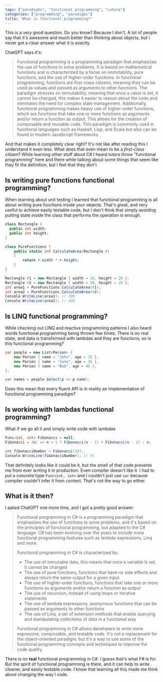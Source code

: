 ```yaml
---
tags: ["paradigms", "functional programming", "csharp"]
categories: ["programming", "paradigms"]
title: "What is functional programming?"
---
```


This is a very good question. Do you know? Because I don't. A lot of people say that it's awesome and much better than thinking about objects, but I never got a clear answer what it is exactly.

ChatGPT says it's:

> Functional programming is a programming paradigm that emphasizes the use of functions to solve problems. It is based on mathematical functions and is characterized by a focus on immutability, pure functions, and the use of higher-order functions. In functional programming, functions are first-class citizens, meaning they can be used as values and passed as arguments to other functions. The paradigm stresses on immutability, meaning that once a value is set, it cannot be changed, this makes it easier to reason about the code and eliminates the need for complex state management. Additionally, functional programming makes heavy use of higher-order functions, which are functions that take one or more functions as arguments and/or return a function as output. This allows for the creation of composable and reusable code. This paradigm is commonly used in functional languages such as Haskell, Lisp, and Scala but also can be found in modern JavaScript frameworks.

And that makes it completely clear right? It's not like after reading this I understand it even less. What does that even mean to be a _first-class citizen_? While learning other stuff about C# I heard tutors throw "functional programming" here and there while talking about some things that seem like they fit the definition, but I feel that they don't

## Is writing pure functions functional programming?

When learning about unit testing I learned that functional programming is all about writing pure functions inside your objects. That's great, and very useful to achieve easily testable code, but I don't think that simply avoiding putting state inside the class that performs the operation is enough.

```csharp
class Rectangle {
  public int width;
  public int height;
}

class PureFunctions {
    public static int CalculateArea(Rectangle r)
    {
        return r.width * r.height;
    }
}

Rectangle r1 = new Rectangle { width = 10, height = 20 };
Rectangle r2 = new Rectangle { width = 20, height = 20 };
int area1 = PureFunctions.CalculateArea(r1);
int area2 = PureFunctions.CalculateArea(r2);
Console.WriteLine(area1); // 200
Console.WriteLine(area2); // 400
```

## Is LINQ functional programming?

While checking out LINQ and reactive programming patterns I also heard words functional programming being thrown few times. There is no real state, and data is transformed with lambdas and they are functions, so is this functional programming?

```csharp
var people = new List<Person> {
    new Person { name = "John", age = 25 },
    new Person { name = "Jane", age = 35 },
    new Person { name = "Bob", age = 45 },
};

var names = people.Select(p => p.name);
```

Does this mean that every fluent API is in reality an implementation of functional programming paradigm?

## Is working with lambdas functional programming?

What if we go all it and simply write code with lambdas

```csharp
Func<int, int> Fibonacci = null;
Fibonacci = (n) => n > 1 ? Fibonacci(n - 1) + Fibonacci(n - 2) : n;

int fibonacciNumber = Fibonacci(10);
Console.WriteLine(fibonacciNumber); // 55
```

That definitely looks like it could be it, but the smell of that code prevents me from ever writing it in production. Even compiler doesn't like it. I had to put a concrete type `Func<int, int>` and I couldn't just use `var` because compiler couldn't infer it from context. That's not the way to go either.

## What is it then?

I asked ChatGPT one more time, and I got a pretty good answer:

> Functional programming in C# is a programming paradigm that emphasizes the use of functions to solve problems, and it's based on the principles of functional programming, but adapted to the C# language. C# has been evolving over the years to include more functional programming features such as lambda expressions, Linq and more.
>
> Functional programming in C# is characterized by:
>
> - The use of immutable data, this means that once a variable is set, it cannot be changed
> - The use of pure functions, functions that have no side effects and always return the same output for a given input
> - The use of higher-order functions, functions that take one or more functions as arguments and/or return a function as output
> - The use of recursion, instead of using loops or iterative statements
> - The use of lambda expressions, anonymous functions that can be passed as arguments to other functions
> - The use of Linq, a set of extension methods that enable querying and manipulating collections of data in a functional way
>
> Functional programming in C# allows developers to write more expressive, composable, and testable code. It's not a replacement for the object-oriented paradigm, but it's a way to use some of the functional programming concepts and techniques to improve the code quality.

There is no **real** functional programming in C#. I guess that's what F# is for. But the spirit of functional programming is there, and it can help to write cleaner, and easily testable code. I know that learning all this made me think about changing the way I code.
